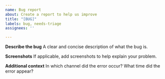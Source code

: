```yaml
---
name: Bug report
about: Create a report to help us improve
title: "[BUG]"
labels: bug, needs-triage
assignees: ''

---
```


**Describe the bug**
A clear and concise description of what the bug is.

**Screenshots**
If applicable, add screenshots to help explain your problem.

**Additional context**
In which channel did the error occur?
What time did the error appear?
